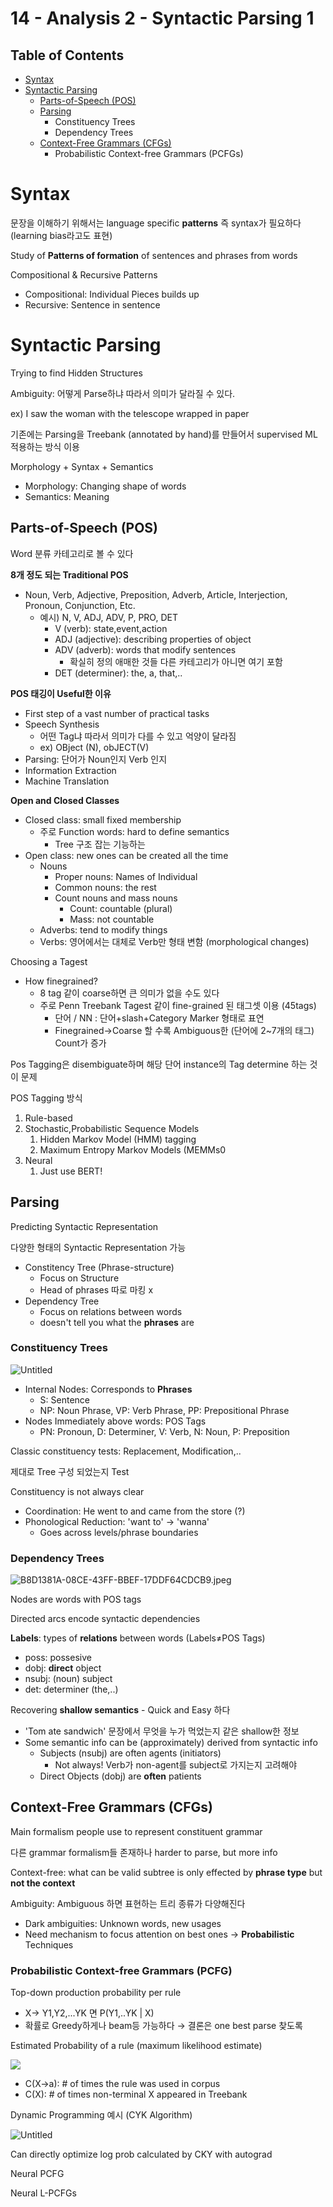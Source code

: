 # 14 - Analysis 2 - Syntactic Parsing 1

## Table of Contents
* [Syntax](#Syntax)
* [Syntactic Parsing](#Syntactic-Parsing)
    * [Parts-of-Speech (POS)](#Parts-of-Speech-(POS))
    * [Parsing](#Parsing)
        * Constituency Trees
        * Dependency Trees
    * [Context-Free Grammars (CFGs)](Context-Free-Grammars-(CFGs))
        * Probabilistic Context-free Grammars (PCFGs)

# Syntax

문장을 이해하기 위해서는 language specific **patterns** 즉 syntax가 필요하다 (learning bias라고도 표현)

Study of **Patterns of formation** of sentences and phrases from words

Compositional & Recursive Patterns

- Compositional: Individual Pieces builds up
- Recursive: Sentence in sentence

# Syntactic Parsing

Trying to find Hidden Structures

Ambiguity: 어떻게 Parse하냐 따라서 의미가 달라질 수 있다.

ex) I saw the woman with the telescope wrapped in paper

기존에는 Parsing을 Treebank (annotated by hand)를 만들어서 supervised ML 적용하는 방식 이용

Morphology + Syntax + Semantics

- Morphology: Changing shape of words
- Semantics: Meaning

## Parts-of-Speech (POS)

Word 분류 카테고리로 볼 수 있다

**8개 정도 되는 Traditional POS**

- Noun, Verb, Adjective, Preposition, Adverb, Article, Interjection, Pronoun, Conjunction, Etc.
    - 예시) N, V, ADJ, ADV, P, PRO, DET
        - V (verb): state,event,action
        - ADJ (adjective): describing properties of object
        - ADV (adverb): words that modify sentences
            - 확실히 정의 애매한 것들 다른 카테고리가 아니면 여기 포함
        - DET (determiner): the, a, that,..

**POS 태깅이 Useful한 이유**

- First step of a vast number of practical tasks
- Speech Synthesis
    - 어떤 Tag냐 따라서 의미가 다를 수 있고 억양이 달라짐
    - ex) OBject (N), obJECT(V)
- Parsing: 단어가 Noun인지 Verb 인지
- Information Extraction
- Machine Translation

**Open and Closed Classes**

- Closed class: small fixed membership
    - 주로 Function words: hard to define semantics
        - Tree 구조 잡는 기능하는
- Open class: new ones can be created all the time
    - Nouns
        - Proper nouns: Names of Individual
        - Common nouns: the rest
        - Count nouns and mass nouns
            - Count: countable (plural)
            - Mass: not countable
    - Adverbs: tend to modify things
    - Verbs: 영어에서는 대체로 Verb만 형태 변함 (morphological changes)

Choosing a Tagest

- How finegrained?
    - 8 tag 같이 coarse하면 큰 의미가 없을 수도 있다
    - 주로 Penn Treebank Tagest 같이 fine-grained 된 태그셋 이용 (45tags)
        - 단어 / NN : 단어+slash+Category Marker 형태로 표연
        - Finegrained→Coarse 할 수록 Ambiguous한 (단어에 2~7개의 태그) Count가 증가

Pos Tagging은 disembiguate하며 해당 단어 instance의 Tag determine 하는 것이 문제

POS Tagging 방식

1. Rule-based
2. Stochastic,Probabilistic Sequence Models
    1. Hidden Markov Model (HMM) tagging
    2. Maximum Entropy Markov Models (MEMMs0
3. Neural
    1. Just use BERT! 
    

## Parsing

Predicting Syntactic Representation

다양한 형태의 Syntactic Representation 가능

- Constitency Tree (Phrase-structure)
    - Focus on Structure
    - Head of phrases 따로 마킹 x
- Dependency Tree
    - Focus on relations between words
    - doesn't tell you what the **phrases** are
    

### Constituency Trees

![Untitled](imgs/14_const_tree.png)

- Internal Nodes: Corresponds to **Phrases**
    - S: Sentence
    - NP: Noun Phrase, VP: Verb Phrase, PP: Prepositional Phrase
- Nodes Immediately above words: POS Tags
    - PN: Pronoun, D: Determiner, V: Verb, N: Noun, P: Preposition

Classic constituency tests: Replacement, Modification,..

제대로 Tree 구성 되었는지 Test

Constituency is not always clear

- Coordination: He went to and came from the store (?)
- Phonological Reduction: 'want to' → 'wanna'
    - Goes across levels/phrase boundaries
    

### Dependency Trees

![B8D1381A-08CE-43FF-BBEF-17DDF64CDCB9.jpeg](imgs/14_dep_tree.jpeg)

Nodes are words with POS tags

Directed arcs encode syntactic dependencies

**Labels**: types of **relations** between words (Labels≠POS Tags)

- poss: possesive
- dobj: **direct** object
- nsubj: (noun) subject
- det: determiner (the,..)

Recovering **shallow semantics** - Quick and Easy 하다

- 'Tom ate sandwich' 문장에서 무엇을 누가 먹었는지 같은 shallow한 정보
- Some semantic info can be (approximately) derived from syntactic info
    - Subjects (nsubj) are often agents (initiators)
        - Not always! Verb가 non-agent를 subject로 가지는지 고려해야
    - Direct Objects (dobj) are **often** patients
    

## Context-Free Grammars (CFGs)

Main formalism people use to represent constituent grammar

다른 grammar formalism들 존재하나 harder to parse, but more info

Context-free: what can be valid subtree is only effected by **phrase type** but **not the context**

Ambiguity: Ambiguous 하면 표현하는 트리 종류가 다양해진다

- Dark ambiguities: Unknown words, new usages
- Need mechanism to focus attention on best ones → **Probabilistic** Techniques

### Probabilistic Context-free Grammars (PCFG)

Top-down production probability per rule

- X→ Y1,Y2,...YK 면 P(Y1,..YK | X)
- 확률로 Greedy하게나 beam등 가능하다 → 결론은 one best parse 찾도록

Estimated Probability of a rule (maximum likelihood estimate)

<img src="https://render.githubusercontent.com/render/math?math=P(X->\alpha) = \frac{C(X->\alpha) }{C(X)}">
<!-- $$P(X->\alpha) = \frac{C(X->\alpha) }{C(X)}$$ -->

- C(X→a): # of times the rule was used in corpus
- C(X): # of times non-terminal X appeared in Treebank

Dynamic Programming 예시 (CYK Algorithm)

![Untitled](imgs/14_cyk.png)

Can directly optimize log prob calculated by CKY with autograd

Neural PCFG

Neural L-PCFGs